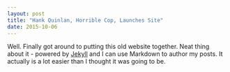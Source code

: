 ```yaml
---
layout: post
title: "Hank Quinlan, Horrible Cop, Launches Site"
date: 2015-10-06
---
```


Well. Finally got around to putting this old website together. Neat thing about it - powered by [Jekyll](http://jekyllrb.com) and I can use Markdown to author my posts. It actually is a lot easier than I thought it was going to be.
